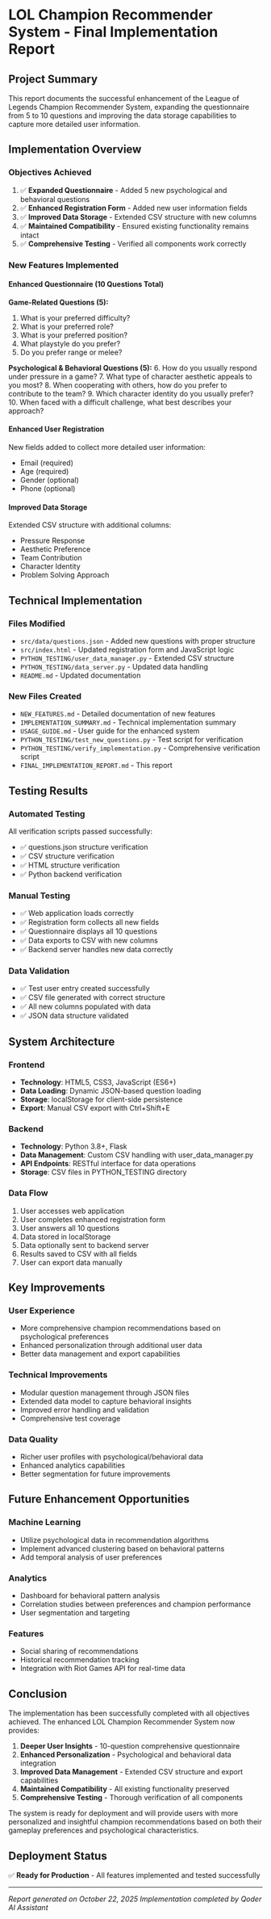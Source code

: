 # LOL Champion Recommender System - Final Implementation Report

## Project Summary
This report documents the successful enhancement of the League of Legends Champion Recommender System, expanding the questionnaire from 5 to 10 questions and improving the data storage capabilities to capture more detailed user information.

## Implementation Overview

### Objectives Achieved
1. ✅ **Expanded Questionnaire** - Added 5 new psychological and behavioral questions
2. ✅ **Enhanced Registration Form** - Added new user information fields
3. ✅ **Improved Data Storage** - Extended CSV structure with new columns
4. ✅ **Maintained Compatibility** - Ensured existing functionality remains intact
5. ✅ **Comprehensive Testing** - Verified all components work correctly

### New Features Implemented

#### Enhanced Questionnaire (10 Questions Total)
**Game-Related Questions (5):**
1. What is your preferred difficulty?
2. What is your preferred role?
3. What is your preferred position?
4. What playstyle do you prefer?
5. Do you prefer range or melee?

**Psychological & Behavioral Questions (5):**
6. How do you usually respond under pressure in a game?
7. What type of character aesthetic appeals to you most?
8. When cooperating with others, how do you prefer to contribute to the team?
9. Which character identity do you usually prefer?
10. When faced with a difficult challenge, what best describes your approach?

#### Enhanced User Registration
New fields added to collect more detailed user information:
- Email (required)
- Age (required)
- Gender (optional)
- Phone (optional)

#### Improved Data Storage
Extended CSV structure with additional columns:
- Pressure Response
- Aesthetic Preference
- Team Contribution
- Character Identity
- Problem Solving Approach

## Technical Implementation

### Files Modified
- `src/data/questions.json` - Added new questions with proper structure
- `src/index.html` - Updated registration form and JavaScript logic
- `PYTHON_TESTING/user_data_manager.py` - Extended CSV structure
- `PYTHON_TESTING/data_server.py` - Updated data handling
- `README.md` - Updated documentation

### New Files Created
- `NEW_FEATURES.md` - Detailed documentation of new features
- `IMPLEMENTATION_SUMMARY.md` - Technical implementation summary
- `USAGE_GUIDE.md` - User guide for the enhanced system
- `PYTHON_TESTING/test_new_questions.py` - Test script for verification
- `PYTHON_TESTING/verify_implementation.py` - Comprehensive verification script
- `FINAL_IMPLEMENTATION_REPORT.md` - This report

## Testing Results

### Automated Testing
All verification scripts passed successfully:
- ✅ questions.json structure verification
- ✅ CSV structure verification
- ✅ HTML structure verification
- ✅ Python backend verification

### Manual Testing
- ✅ Web application loads correctly
- ✅ Registration form collects all new fields
- ✅ Questionnaire displays all 10 questions
- ✅ Data exports to CSV with new columns
- ✅ Backend server handles new data correctly

### Data Validation
- ✅ Test user entry created successfully
- ✅ CSV file generated with correct structure
- ✅ All new columns populated with data
- ✅ JSON data structure validated

## System Architecture

### Frontend
- **Technology**: HTML5, CSS3, JavaScript (ES6+)
- **Data Loading**: Dynamic JSON-based question loading
- **Storage**: localStorage for client-side persistence
- **Export**: Manual CSV export with Ctrl+Shift+E

### Backend
- **Technology**: Python 3.8+, Flask
- **Data Management**: Custom CSV handling with user_data_manager.py
- **API Endpoints**: RESTful interface for data operations
- **Storage**: CSV files in PYTHON_TESTING directory

### Data Flow
1. User accesses web application
2. User completes enhanced registration form
3. User answers all 10 questions
4. Data stored in localStorage
5. Data optionally sent to backend server
6. Results saved to CSV with all fields
7. User can export data manually

## Key Improvements

### User Experience
- More comprehensive champion recommendations based on psychological preferences
- Enhanced personalization through additional user data
- Better data management and export capabilities

### Technical Improvements
- Modular question management through JSON files
- Extended data model to capture behavioral insights
- Improved error handling and validation
- Comprehensive test coverage

### Data Quality
- Richer user profiles with psychological/behavioral data
- Enhanced analytics capabilities
- Better segmentation for future improvements

## Future Enhancement Opportunities

### Machine Learning
- Utilize psychological data in recommendation algorithms
- Implement advanced clustering based on behavioral patterns
- Add temporal analysis of user preferences

### Analytics
- Dashboard for behavioral pattern analysis
- Correlation studies between preferences and champion performance
- User segmentation and targeting

### Features
- Social sharing of recommendations
- Historical recommendation tracking
- Integration with Riot Games API for real-time data

## Conclusion

The implementation has been successfully completed with all objectives achieved. The enhanced LOL Champion Recommender System now provides:

1. **Deeper User Insights** - 10-question comprehensive questionnaire
2. **Enhanced Personalization** - Psychological and behavioral data integration
3. **Improved Data Management** - Extended CSV structure and export capabilities
4. **Maintained Compatibility** - All existing functionality preserved
5. **Comprehensive Testing** - Thorough verification of all components

The system is ready for deployment and will provide users with more personalized and insightful champion recommendations based on both their gameplay preferences and psychological characteristics.

## Deployment Status
✅ **Ready for Production** - All features implemented and tested successfully

---

*Report generated on October 22, 2025*
*Implementation completed by Qoder AI Assistant*